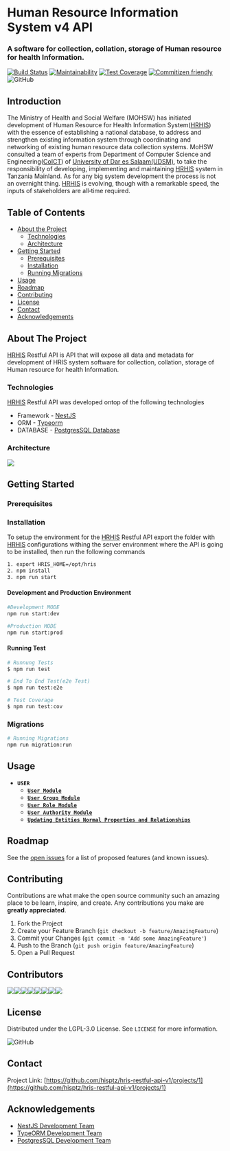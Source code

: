 # Human Resource Information System v4 API

### A software for collection, collation, storage of Human resource for health Information.

[![Build Status](https://travis-ci.org/hisptz/hris-restful-api-v1.svg?branch=master)](https://travis-ci.org/hisptz/hris-restful-api-v1)
[![Maintainability](https://api.codeclimate.com/v1/badges/43300df82d8d93167ff1/maintainability)](https://codeclimate.com/github/hisptz/hris-restful-api-v4/maintainability)
[![Test Coverage](https://api.codeclimate.com/v1/badges/43300df82d8d93167ff1/test_coverage)](https://codeclimate.com/github/hisptz/hris-restful-api-v4/test_coverage)
[![Commitizen friendly](https://img.shields.io/badge/commitizen-friendly-brightgreen.svg)](http://commitizen.github.io/cz-cli/)
![GitHub](https://img.shields.io/github/license/hisptz/hris-restful-api-v1?color=%234CB80A&label=licence&logoColor=%23ffffff)

## Introduction

The Ministry of Health and Social Welfare (MOHSW) has initiated development of Human Resource for Health Information System([HRHIS](http://hrhis.moh.go.tz/login)) with the essence of establishing a national database, to address and strengthen existing information system through coordinating and networking of existing human resource data collection systems. MoHSW consulted a team of experts from Department of Computer Science and Engineering([CoICT](https://www.coict.udsm.ac.tz/)) of [University of Dar es Salaam(UDSM)](https://www.udsm.ac.tz/), to take the responsibility of developing, implementing and maintaining [HRHIS](http://hrhis.moh.go.tz/login) system in Tanzania Mainland. As for any big system development the process is not an overnight thing. [HRHIS](http://hrhis.moh.go.tz/login) is evolving, though with a remarkable speed, the inputs of stakeholders are all‐time required.

## Table of Contents

- [About the Project](#about-the-project)
  - [Technologies](#built-with)
  - [Architecture](#architecture)
- [Getting Started](#getting-started)
  - [Prerequisites](#prerequisites)
  - [Installation](#installation)
  - [Running Migrations](#migrations)
- [Usage](#usage)
- [Roadmap](#roadmap)
- [Contributing](#contributing)
- [License](#license)
- [Contact](#contact)
- [Acknowledgements](#acknowledgements)

## About The Project

[HRHIS](http://hrhis.moh.go.tz/login) Restful API is API that will expose all data and metadata for development of HRIS system software for collection, collation, storage of Human resource for health Information.

### Technologies

[HRHIS](http://hrhis.moh.go.tz/login) Restful API was developed ontop of the following technologies

- Framework - [NestJS](https://nestjs.com/)
- ORM - [Typeorm](https://typeorm.io/#/)
- DATABASE - [PostgresSQL Database](https://www.postgresql.org/)

### Architecture

![](https://lh3.googleusercontent.com/vP2vpXmIm_KknRIiEDrsluLPkEeJbERqKrAgI-KIcx2l2eI2bwRrt-wgbidC9CRPWdu9MSQTbxipBqjLq_o4LNcowjKHXwVFgTcBg4jkSzXmdo_Y1r99Tg51FfcaJzYfm_3e-c1i1RcEsP0GnMCdfApcTvPoY1P1v5sS3E1BzuHotJRsz_1yNn2uE9yc9mclfluAcQutz3UkqDWlBUWY4dqFee684-2tg6xxu8yPuYBzADGcf2br-2yoWNUfeXjCOC-aB9Ry8NxKukuOl2bZS8xo0m49L28a3FSC9NpnnT_aPh1SJkyjM-JkQTnQDJsNct0eHtzS8TKCwmBP39v5TjF17RodOsyOioJj2o9rBJJf-35E1j5z3UoxIED_g9qsQgVGlTA6MYl1tbvTQGqDHRGfhEE4WT6uv858QSAgL1M7V0Sqs_osx7u9RIYFeMmc-lcr-81u7j0gfzeNlRqpSoMF9E1bYV2GLV7zXfgSKsgONlhoLXuN-b_PxDTrww-V9NN0DyslWEOQEUcgIHRvfcrXXnTR30ih-r_E5zeHJMBUf5tee9wRiDWQ2cA84e4pJ30pYX9G12U58iGNaMX-zdokDoWku3LxiHMtxw8gUJUIOypyaNMzKjd0bg=w1853-h949)

## Getting Started

### Prerequisites

### Installation

To setup the environment for the [HRHIS](http://hrhis.moh.go.tz/login) Restful API export the folder with [HRHIS](http://hrhis.moh.go.tz/login) configurations withing the server environment where the API is going to be installed, then run the following commands

```bash
1. export HRIS_HOME=/opt/hris
2. npm install
3. npm run start
```

#### Development and Production Environment

```bash
#Development MODE
npm run start:dev

#Production MODE
npm run start:prod
```

#### Running Test

```bash
# Runnung Tests
$ npm run test

# End To End Test(e2e Test)
$ npm run test:e2e

# Test Coverage
$ npm run test:cov
```

### Migrations

```bash
# Running Migrations
npm run migration:run
```

## Usage

- **`USER`**
  - [**`User Module`**](https://github.com/hisptz/hris-restful-api-v1/blob/master/documents/USERMODULE.md)
  - [**`User Group Module`**](https://github.com/hisptz/hris-restful-api-v1/blob/master/documents/USERGROUPMODULE.md)
  - [**`User Role Module`**](https://github.com/hisptz/hris-restful-api-v1/blob/master/documents/USERROLEMODULE.md)
  - [**`User Authority Module`**](https://github.com/hisptz/hris-restful-api-v1/blob/master/documents/USERAUTHORITYMODULE.md)
  - [**`Updating Entities Normal Properties and Relationships`**](https://github.com/hisptz/hris-restful-api-v1/blob/master/documents/UPDATEENTITYMODULE.md)

## Roadmap

See the [open issues](https://github.com/hisptz/hris-restful-api-v1/issues) for a list of proposed features (and known issues).

## Contributing

Contributions are what make the open source community such an amazing place to be learn, inspire, and create. Any contributions you make are **greatly appreciated**.

1. Fork the Project
2. Create your Feature Branch (`git checkout -b feature/AmazingFeature`)
3. Commit your Changes (`git commit -m 'Add some AmazingFeature'`)
4. Push to the Branch (`git push origin feature/AmazingFeature`)
5. Open a Pull Request

## Contributors

[![](https://sourcerer.io/fame/waltervfaustine/hisptz/hris-restful-api-v1/images/0)](https://sourcerer.io/fame/waltervfaustine/hisptz/hris-restful-api-v1/links/0)[![](https://sourcerer.io/fame/waltervfaustine/hisptz/hris-restful-api-v1/images/1)](https://sourcerer.io/fame/waltervfaustine/hisptz/hris-restful-api-v1/links/1)[![](https://sourcerer.io/fame/waltervfaustine/hisptz/hris-restful-api-v1/images/2)](https://sourcerer.io/fame/waltervfaustine/hisptz/hris-restful-api-v1/links/2)[![](https://sourcerer.io/fame/waltervfaustine/hisptz/hris-restful-api-v1/images/3)](https://sourcerer.io/fame/waltervfaustine/hisptz/hris-restful-api-v1/links/3)[![](https://sourcerer.io/fame/waltervfaustine/hisptz/hris-restful-api-v1/images/4)](https://sourcerer.io/fame/waltervfaustine/hisptz/hris-restful-api-v1/links/4)[![](https://sourcerer.io/fame/waltervfaustine/hisptz/hris-restful-api-v1/images/5)](https://sourcerer.io/fame/waltervfaustine/hisptz/hris-restful-api-v1/links/5)[![](https://sourcerer.io/fame/waltervfaustine/hisptz/hris-restful-api-v1/images/6)](https://sourcerer.io/fame/waltervfaustine/hisptz/hris-restful-api-v1/links/6)[![](https://sourcerer.io/fame/waltervfaustine/hisptz/hris-restful-api-v1/images/7)](https://sourcerer.io/fame/waltervfaustine/hisptz/hris-restful-api-v1/links/7)

## License

Distributed under the LGPL-3.0 License. See `LICENSE` for more information.

![GitHub](https://img.shields.io/github/license/hisptz/hris-restful-api-v1?style=for-the-badge)

## Contact

Project Link: [https://github.com/hisptz/hris-restful-api-v1/projects/1](https://github.com/hisptz/hris-restful-api-v1/projects/1)

## Acknowledgements

- [NestJS Development Team](https://nestjs.com/)
- [TypeORM Development Team](https://typeorm.io/#/)
- [PostgresSQL Development Team](https://www.postgresql.org/)
